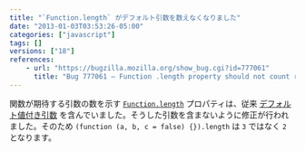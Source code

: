 ```yaml
---
title: "`Function.length` がデフォルト引数を数えなくなりました"
date: "2013-01-03T03:53:26-05:00"
categories: ["javascript"]
tags: []
versions: ["18"]
references:
    - url: "https://bugzilla.mozilla.org/show_bug.cgi?id=777061"
      title: "Bug 777061 – Function .length property should not count rest parameters or parameters with default values"
---
```

関数が期待する引数の数を示す [`Function.length`](https://developer.mozilla.org/docs/JavaScript/Reference/Global_Objects/Function/length) プロパティは、従来 [デフォルト値付き引数](https://developer.mozilla.org/docs/JavaScript/Reference/default_parameters) を含んでいました。そうした引数を含まないように修正が行われました。そのため `(function (a, b, c = false) {}).length` は `3` ではなく `2` となります。
